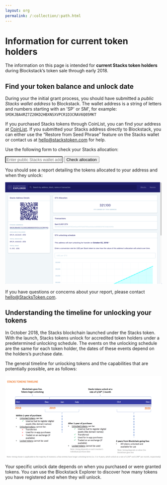 ```yaml
---
layout: org
permalink: /:collection/:path.html
---
```

# Information for current token holders

The information on this page is intended for **current Stacks token holders** during Blockstack’s token sale through early 2018.


## Find your token balance and unlock date

During your the initial grant process, you should have submitted a _public
Stacks wallet address_ to Blockstack. The wallet address is a string of letters and numbers
starting with an 'SP' or SM', for example: `SM3KJBA4RZ7Z20KD2HBXNSXVPCR1D3CRAV6Q05MKT`

If you purchased Stacks tokens through CoinList, you can find your address at
[CoinList](https://coinlist.co/distributions). If you submitted your Stacks
address directly to Blockstack, you can either use the “Restore from Seed
Phrase” feature on the Stacks wallet or contact us at <hello@stackstoken.com> for
help.


Use the following form to check your Stacks allocation:
<div class="uk-background-secondary uk-padding uk-panel">
<script>
function process()
{
var url="https://explorer.blockstack.org/address/stacks/" + document.getElementById("url").value;
location.href=url;
return false;
}
</script>

<form class="uk-form-horizontal" onSubmit="return process();" autocomplete="off">
 <div>
<input style="background: #fff !important;" class="uk-input" type="text" name="url" id="url" placeholder="Enter public Stacks wallet address">
<input class="uk-button uk-button-default uk-form-width-medium uk-align-center" type="submit" value="Check allocation">
</div>
</form>
</div>

You should see a report detailing the tokens allocated to your address and when they unlock:

![](images/unlocking-address.png)

If you have questions or concerns about your report, please contact <hello@StacksToken.com>.


## Understanding the timeline for unlocking your tokens

In October 2018, the Stacks blockchain launched under the Stacks token. With the
launch, Stacks tokens unlock for accredited token holders under a predetermined
unlocking schedule. The events on the unlocking schedule are the same for each
token holder, the dates of these events depend on the holders’s purchase date.

The general timeline for unlocking tokens and the capabilities that are
potentially possible, are as follows:


![](images/unlocking.png)

Your specific unlock date depends on when you purchased or were granted tokens.
You can use the Blockstack Explorer to discover how many tokens you have
registered and when they will unlock.
